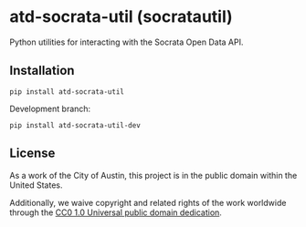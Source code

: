 # atd-socrata-util (socratautil)
Python utilities for interacting with the Socrata Open Data API.

## Installation

```
pip install atd-socrata-util
```

Development branch:

```
pip install atd-socrata-util-dev
```

## License
As a work of the City of Austin, this project is in the public domain within the United States.

Additionally, we waive copyright and related rights of the work worldwide through the [CC0 1.0 Universal public domain dedication](https://creativecommons.org/publicdomain/zero/1.0/).
